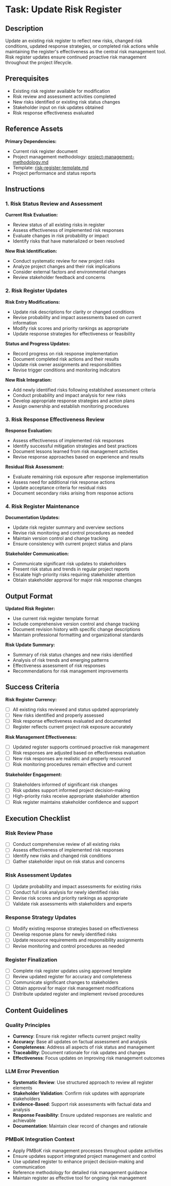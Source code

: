 # Task: Update Risk Register

## Description

Update an existing risk register to reflect new risks, changed risk conditions, updated response strategies, or completed risk actions while maintaining the register's effectiveness as the central risk management tool. Risk register updates ensure continued proactive risk management throughout the project lifecycle.

## Prerequisites

- Existing risk register available for modification
- Risk review and assessment activities completed
- New risks identified or existing risk status changes
- Stakeholder input on risk updates obtained
- Risk response effectiveness evaluated

## Reference Assets

**Primary Dependencies:**
- Current risk register document
- Project management methodology: [project-management-methodology.md](./.krci-ai/data/project-management-methodology.md)
- Template: [risk-register-template.md](./.krci-ai/templates/risk-register-template.md)
- Project performance and status reports

## Instructions

### 1. Risk Status Review and Assessment

**Current Risk Evaluation:**
- Review status of all existing risks in register
- Assess effectiveness of implemented risk responses
- Evaluate changes in risk probability or impact
- Identify risks that have materialized or been resolved

**New Risk Identification:**
- Conduct systematic review for new project risks
- Analyze project changes and their risk implications
- Consider external factors and environmental changes
- Review stakeholder feedback and concerns

### 2. Risk Register Updates

**Risk Entry Modifications:**
- Update risk descriptions for clarity or changed conditions
- Revise probability and impact assessments based on current information
- Modify risk scores and priority rankings as appropriate
- Update response strategies for effectiveness or feasibility

**Status and Progress Updates:**
- Record progress on risk response implementation
- Document completed risk actions and their results
- Update risk owner assignments and responsibilities
- Revise trigger conditions and monitoring indicators

**New Risk Integration:**
- Add newly identified risks following established assessment criteria
- Conduct probability and impact analysis for new risks
- Develop appropriate response strategies and action plans
- Assign ownership and establish monitoring procedures

### 3. Risk Response Effectiveness Review

**Response Evaluation:**
- Assess effectiveness of implemented risk responses
- Identify successful mitigation strategies and best practices
- Document lessons learned from risk management activities
- Revise response approaches based on experience and results

**Residual Risk Assessment:**
- Evaluate remaining risk exposure after response implementation
- Assess need for additional risk response actions
- Update acceptance criteria for residual risks
- Document secondary risks arising from response actions

### 4. Risk Register Maintenance

**Documentation Updates:**
- Update risk register summary and overview sections
- Revise risk monitoring and control procedures as needed
- Maintain version control and change tracking
- Ensure consistency with current project status and plans

**Stakeholder Communication:**
- Communicate significant risk updates to stakeholders
- Present risk status and trends in regular project reports
- Escalate high-priority risks requiring stakeholder attention
- Obtain stakeholder approval for major risk response changes

## Output Format

**Updated Risk Register:**
- Use current risk register template format
- Include comprehensive version control and change tracking
- Document revision history with specific change descriptions
- Maintain professional formatting and organizational standards

**Risk Update Summary:**
- Summary of risk status changes and new risks identified
- Analysis of risk trends and emerging patterns
- Effectiveness assessment of risk responses
- Recommendations for risk management improvements

## Success Criteria

**Risk Register Currency:**
- [ ] All existing risks reviewed and status updated appropriately
- [ ] New risks identified and properly assessed
- [ ] Risk response effectiveness evaluated and documented
- [ ] Register reflects current project risk exposure accurately

**Risk Management Effectiveness:**
- [ ] Updated register supports continued proactive risk management
- [ ] Risk responses are adjusted based on effectiveness evaluation
- [ ] New risk responses are realistic and properly resourced
- [ ] Risk monitoring procedures remain effective and current

**Stakeholder Engagement:**
- [ ] Stakeholders informed of significant risk changes
- [ ] Risk updates support informed project decision-making
- [ ] High-priority risks receive appropriate stakeholder attention
- [ ] Risk register maintains stakeholder confidence and support

## Execution Checklist

### Risk Review Phase
- [ ] Conduct comprehensive review of all existing risks
- [ ] Assess effectiveness of implemented risk responses
- [ ] Identify new risks and changed risk conditions
- [ ] Gather stakeholder input on risk status and concerns

### Risk Assessment Updates
- [ ] Update probability and impact assessments for existing risks
- [ ] Conduct full risk analysis for newly identified risks
- [ ] Revise risk scores and priority rankings as appropriate
- [ ] Validate risk assessments with stakeholders and experts

### Response Strategy Updates
- [ ] Modify existing response strategies based on effectiveness
- [ ] Develop response plans for newly identified risks
- [ ] Update resource requirements and responsibility assignments
- [ ] Revise monitoring and control procedures as needed

### Register Finalization
- [ ] Complete risk register updates using approved template
- [ ] Review updated register for accuracy and completeness
- [ ] Communicate significant changes to stakeholders
- [ ] Obtain approval for major risk management modifications
- [ ] Distribute updated register and implement revised procedures

## Content Guidelines

### Quality Principles
- **Currency**: Ensure risk register reflects current project reality
- **Accuracy**: Base all updates on factual assessment and analysis
- **Completeness**: Address all aspects of risk status and management
- **Traceability**: Document rationale for risk updates and changes
- **Effectiveness**: Focus updates on improving risk management outcomes

### LLM Error Prevention
- **Systematic Review**: Use structured approach to review all register elements
- **Stakeholder Validation**: Confirm risk updates with appropriate stakeholders
- **Evidence-Based**: Support risk assessments with factual data and analysis
- **Response Feasibility**: Ensure updated responses are realistic and achievable
- **Documentation**: Maintain clear record of changes and rationale

### PMBoK Integration Context
- Apply PMBoK risk management processes throughout update activities
- Ensure updates support integrated project management and control
- Use updated register to enhance project decision-making and communication
- Reference methodology for detailed risk management guidance
- Maintain register as effective tool for ongoing risk management
